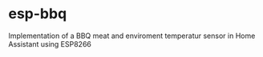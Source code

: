 # esp-bbq
Implementation of a BBQ meat and enviroment temperatur sensor in Home Assistant using ESP8266
